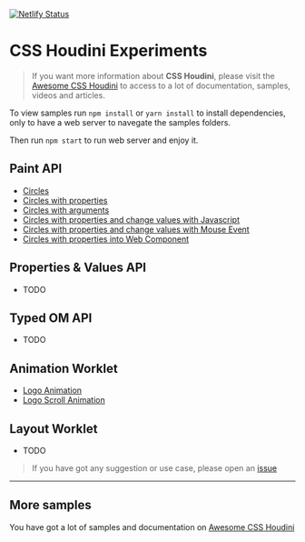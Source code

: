 [![Netlify Status](https://api.netlify.com/api/v1/badges/92f7b12e-9aa2-4f3a-9847-16907614b089/deploy-status)](https://app.netlify.com/sites/css-houdini-experiments/deploys)

# CSS Houdini Experiments

> If you want more information about **CSS Houdini**, please visit the [Awesome CSS Houdini](https://github.com/CSSHoudini/awesome-css-houdini) to access to a lot of documentation, samples, videos and articles.

To view samples run `npm install` or `yarn install` to install dependencies, only to have a web server to navegate the samples folders.

Then run `npm start` to run web server and enjoy it.

## Paint API

- [Circles](app/experiments/paint/circles/)
- [Circles with properties](app/experiments/paint/circles-props/)
- [Circles with arguments](app/experiments/paint/circles-args/)
- [Circles with properties and change values with Javascript](app/experiments/paint/circles-props-js/)
- [Circles with properties and change values with Mouse Event](app/experiments/paint/circles-props-js-mouse/)
- [Circles with properties into Web Component](app/experiments/paint/circles-props-web-component/)

## Properties & Values API

- TODO

## Typed OM API

- TODO

## Animation Worklet

- [Logo Animation](app/experiments/animation-worklet/logo-animation/)
- [Logo Scroll Animation](app/experiments/animation-worklet/logo-scroll-animation/)

## Layout Worklet

- TODO

> If you have got any suggestion or use case, please open an [issue](https://github.com/nucliweb/houdini/issues/new)

---

## More samples

You have got a lot of samples and documentation on [Awesome CSS Houdini](https://github.com/CSSHoudini/awesome-css-houdini)
